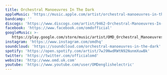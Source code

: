 ```yaml
---
title: Orchestral Manoeuvres In The Dark
appleMusic: 'https://music.apple.com/artist/orchestral-manoeuvres-in-the-dark/74157865'
bandcamp: ''
discogs: 'https://www.discogs.com/artist/9462-Orchestral-Manoeuvres-In-The-Dark'
facebook: 'https://www.facebook.com/omdofficial'
googleMusic: >-
   https://play.google.com/store/music/artist/OMD_Orchestral_Manoeuvres_in_the_Dark?id=A5layzfi5booikkhy73xrotdqea
instagram: 'https://www.instagram.com/omdhq'
soundcloud: 'https://soundcloud.com/orchestral-manoeuvres-in-the-dark'
spotify: 'https://open.spotify.com/artist/7wJ9NwdRWtN92NunmXuwBk'
twitter: 'https://twitter.com/officialomd'
website: 'http://www.omd.uk.com'
youtube: 'https://www.youtube.com/user/OMDenglishelectric'
---
```

